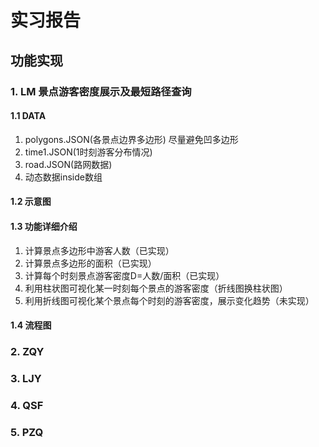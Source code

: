 # 实习报告
## 功能实现
### 1. LM 景点游客密度展示及最短路径查询
#### 1.1 DATA
1. polygons.JSON(各景点边界多边形) 尽量避免凹多边形
2. time1.JSON(1时刻游客分布情况)
3. road.JSON(路网数据)
4. 动态数据inside数组

#### 1.2 示意图

#### 1.3 功能详细介绍
1. 计算景点多边形中游客人数（已实现）
2. 计算景点多边形的面积（已实现）
3. 计算每个时刻景点游客密度D=人数/面积（已实现）
4. 利用柱状图可视化某一时刻每个景点的游客密度（折线图换柱状图）
5. 利用折线图可视化某个景点每个时刻的游客密度，展示变化趋势（未实现）
#### 1.4 流程图

### 2. ZQY
### 3. LJY
### 4. QSF
### 5. PZQ